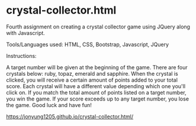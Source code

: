 # crystal-collector.html
Fourth assignment on creating a crystal collector game using JQuery along with Javascript.

Tools/Languages used: HTML, CSS, Bootstrap, Javascript, JQuery

Instructions:

A target number will be given at the beginning of the game.  There are four crystals below: ruby, topaz, emerald and sapphire.  When the crystal is clicked, you will receive a certain amount of points added to your total score.  Each crystal will have a different value depending which one you'll click on.   If you match the total amount of points listed on a target number, you win the game.   If your score exceeds up to any target number, you lose the game. Good luck and have fun!

https://jonyung1205.github.io/crystal-collector.html/



 
